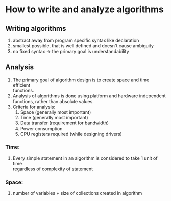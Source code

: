 # How to write and analyze algorithms

## Writing algorithms
1. abstract away from program specific syntax like declaration
2. smallest possible, that is well defined and doesn't cause ambiguity
3. no fixed syntax -> the primary goal is understandability

## Analysis
1. The primary goal of algorithm design is to create space and time efficient  
    functions.
2. Analysis of algorithms is done using platform and hardware independent  
    functions, rather than absolute values.
3. Criteria for analysis:
    1. Space (generally most important)
    2. Time (generally most important)
    3. Data transfer (requirement for bandwidth)
    4. Power consumption
    5. CPU registers required (while designing drivers)

### Time:
1. Every simple statement in an algorithm is considered to take 1 unit of time  
    regardless of complexity of statement

### Space:
1. number of variables + size of collections created in algorithm